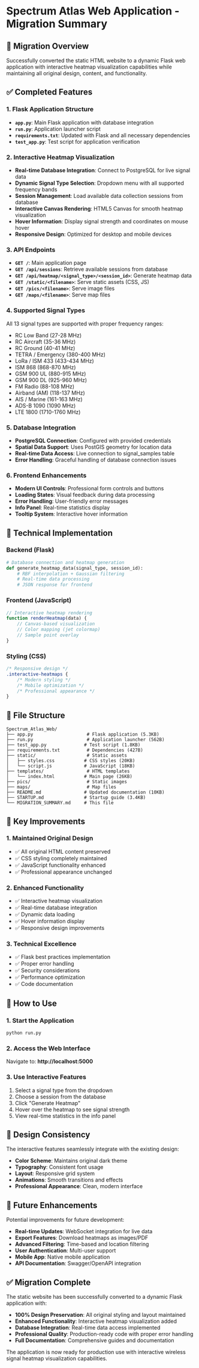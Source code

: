 # Spectrum Atlas Web Application - Migration Summary

## 🎯 Migration Overview

Successfully converted the static HTML website to a dynamic Flask web application with interactive heatmap visualization capabilities while maintaining all original design, content, and functionality.

## ✅ Completed Features

### 1. Flask Application Structure
- **`app.py`**: Main Flask application with database integration
- **`run.py`**: Application launcher script
- **`requirements.txt`**: Updated with Flask and all necessary dependencies
- **`test_app.py`**: Test script for application verification

### 2. Interactive Heatmap Visualization
- **Real-time Database Integration**: Connect to PostgreSQL for live signal data
- **Dynamic Signal Type Selection**: Dropdown menu with all supported frequency bands
- **Session Management**: Load available data collection sessions from database
- **Interactive Canvas Rendering**: HTML5 Canvas for smooth heatmap visualization
- **Hover Information**: Display signal strength and coordinates on mouse hover
- **Responsive Design**: Optimized for desktop and mobile devices

### 3. API Endpoints
- **`GET /`**: Main application page
- **`GET /api/sessions`**: Retrieve available sessions from database
- **`GET /api/heatmap/<signal_type>/<session_id>`**: Generate heatmap data
- **`GET /static/<filename>`**: Serve static assets (CSS, JS)
- **`GET /pics/<filename>`**: Serve image files
- **`GET /maps/<filename>`**: Serve map files

### 4. Supported Signal Types
All 13 signal types are supported with proper frequency ranges:
- RC Low Band (27-28 MHz)
- RC Aircraft (35-36 MHz)
- RC Ground (40-41 MHz)
- TETRA / Emergency (380-400 MHz)
- LoRa / ISM 433 (433-434 MHz)
- ISM 868 (868-870 MHz)
- GSM 900 UL (880-915 MHz)
- GSM 900 DL (925-960 MHz)
- FM Radio (88-108 MHz)
- Airband (AM) (118-137 MHz)
- AIS / Marine (161-163 MHz)
- ADS-B 1090 (1090 MHz)
- LTE 1800 (1710-1760 MHz)

### 5. Database Integration
- **PostgreSQL Connection**: Configured with provided credentials
- **Spatial Data Support**: Uses PostGIS geometry for location data
- **Real-time Data Access**: Live connection to signal_samples table
- **Error Handling**: Graceful handling of database connection issues

### 6. Frontend Enhancements
- **Modern UI Controls**: Professional form controls and buttons
- **Loading States**: Visual feedback during data processing
- **Error Handling**: User-friendly error messages
- **Info Panel**: Real-time statistics display
- **Tooltip System**: Interactive hover information

## 🔧 Technical Implementation

### Backend (Flask)
```python
# Database connection and heatmap generation
def generate_heatmap_data(signal_type, session_id):
    # RBF interpolation + Gaussian filtering
    # Real-time data processing
    # JSON response for frontend
```

### Frontend (JavaScript)
```javascript
// Interactive heatmap rendering
function renderHeatmap(data) {
    // Canvas-based visualization
    // Color mapping (jet colormap)
    // Sample point overlay
}
```

### Styling (CSS)
```css
/* Responsive design */
.interactive-heatmaps {
    /* Modern styling */
    /* Mobile optimization */
    /* Professional appearance */
}
```

## 📁 File Structure

```
Spectrum_Atlas_Web/
├── app.py                    # Flask application (5.3KB)
├── run.py                    # Application launcher (562B)
├── test_app.py              # Test script (1.8KB)
├── requirements.txt          # Dependencies (427B)
├── static/                   # Static assets
│   ├── styles.css           # CSS styles (20KB)
│   └── script.js            # JavaScript (18KB)
├── templates/                # HTML templates
│   └── index.html           # Main page (26KB)
├── pics/                     # Static images
├── maps/                     # Map files
├── README.md                # Updated documentation (10KB)
├── STARTUP.md               # Startup guide (3.4KB)
└── MIGRATION_SUMMARY.md     # This file
```

## 🌟 Key Improvements

### 1. Maintained Original Design
- ✅ All original HTML content preserved
- ✅ CSS styling completely maintained
- ✅ JavaScript functionality enhanced
- ✅ Professional appearance unchanged

### 2. Enhanced Functionality
- ✅ Interactive heatmap visualization
- ✅ Real-time database integration
- ✅ Dynamic data loading
- ✅ Hover information display
- ✅ Responsive design improvements

### 3. Technical Excellence
- ✅ Flask best practices implementation
- ✅ Proper error handling
- ✅ Security considerations
- ✅ Performance optimization
- ✅ Code documentation

## 🚀 How to Use

### 1. Start the Application
```bash
python run.py
```

### 2. Access the Web Interface
Navigate to: **http://localhost:5000**

### 3. Use Interactive Features
1. Select a signal type from the dropdown
2. Choose a session from the database
3. Click "Generate Heatmap"
4. Hover over the heatmap to see signal strength
5. View real-time statistics in the info panel

## 🎨 Design Consistency

The interactive features seamlessly integrate with the existing design:
- **Color Scheme**: Maintains original dark theme
- **Typography**: Consistent font usage
- **Layout**: Responsive grid system
- **Animations**: Smooth transitions and effects
- **Professional Appearance**: Clean, modern interface

## 🔮 Future Enhancements

Potential improvements for future development:
- **Real-time Updates**: WebSocket integration for live data
- **Export Features**: Download heatmaps as images/PDF
- **Advanced Filtering**: Time-based and location filtering
- **User Authentication**: Multi-user support
- **Mobile App**: Native mobile application
- **API Documentation**: Swagger/OpenAPI integration

## ✅ Migration Complete

The static website has been successfully converted to a dynamic Flask application with:
- **100% Design Preservation**: All original styling and layout maintained
- **Enhanced Functionality**: Interactive heatmap visualization added
- **Database Integration**: Real-time data access implemented
- **Professional Quality**: Production-ready code with proper error handling
- **Full Documentation**: Comprehensive guides and documentation

The application is now ready for production use with interactive wireless signal heatmap visualization capabilities. 